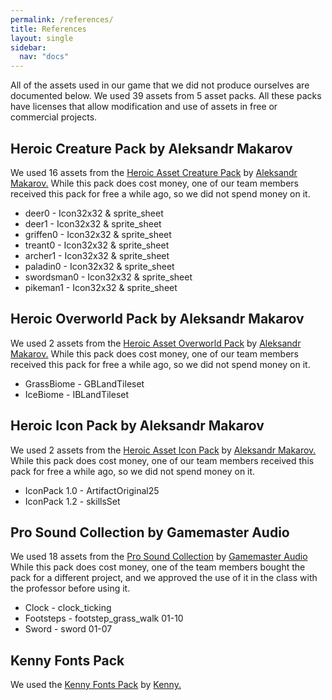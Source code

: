 ```yaml
---
permalink: /references/
title: References
layout: single
sidebar: 
  nav: "docs"
---
```


All of the assets used in our game that we did not produce ourselves are documented below. We used 39 assets from 5 asset packs. All these packs have licenses that allow modification and use of assets in free or commercial projects.


## Heroic Creature Pack by Aleksandr Makarov
We used 16 assets from the [Heroic Asset Creature Pack](https://iknowkingrabbit.itch.io/heroic-creature-pack) by [Aleksandr Makarov.](https://iknowkingrabbit.itch.io/) While this pack does cost money, one of our team members received this pack for free a while ago, so we did not spend money on it. 
- deer0 - Icon32x32 & sprite_sheet
- deer1 - Icon32x32 & sprite_sheet
- griffen0 - Icon32x32 & sprite_sheet
- treant0 - Icon32x32 & sprite_sheet
- archer1 - Icon32x32 & sprite_sheet
- paladin0 - Icon32x32 & sprite_sheet
- swordsman0 - Icon32x32 & sprite_sheet
- pikeman1 - Icon32x32 & sprite_sheet


## Heroic Overworld Pack by Aleksandr Makarov
We used 2 assets from the [Heroic Asset Overworld Pack](https://iknowkingrabbit.itch.io/heroic-overworld) by [Aleksandr Makarov.](https://iknowkingrabbit.itch.io/) While this pack does cost money, one of our team members received this pack for free a while ago, so we did not spend money on it. 
- GrassBiome - GBLandTileset
- IceBiome - IBLandTileset


## Heroic Icon Pack by Aleksandr Makarov
We used 2 assets from the [Heroic Asset Icon Pack](https://iknowkingrabbit.itch.io/heroic-icon-pack) by [Aleksandr Makarov.](https://iknowkingrabbit.itch.io/) While this pack does cost money, one of our team members received this pack for free a while ago, so we did not spend money on it. 
- IconPack 1.0 - ArtifactOriginal25
- IconPack 1.2 - skillsSet 


## Pro Sound Collection by Gamemaster Audio
We used 18 assets from the [Pro Sound Collection](https://www.gamemasteraudio.com/product/pro-sound-collection/) by [Gamemaster Audio](https://www.gamemasteraudio.com/about-us/) While this pack does cost money, one of the team members bought the pack for a different project, and we approved the use of it in the class with the professor before using it. 
- Clock - clock_ticking
- Footsteps - footstep_grass_walk 01-10
- Sword - sword 01-07

## Kenny Fonts Pack
We used the [Kenny Fonts Pack](https://www.kenney.nl/assets/kenney-fonts) by [Kenny.](https://www.kenney.nl/)
